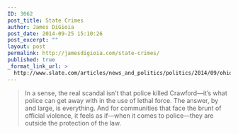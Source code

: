 ```yaml
---
ID: 3062
post_title: State Crimes
author: James DiGioia
post_date: 2014-09-25 15:10:26
post_excerpt: ""
layout: post
permalink: http://jamesdigioia.com/state-crimes/
published: true
_format_link_url: >
  http://www.slate.com/articles/news_and_politics/politics/2014/09/ohio_police_won_t_be_punished_for_killing_john_crawford_police_are_virtually.html
---
```

> In a sense, the real scandal isn’t that police killed Crawford—it’s what police can get away with in the use of lethal force. The answer, by and large, is everything. And for communities that face the brunt of official violence, it feels as if—when it comes to police—they are outside the protection of the law.